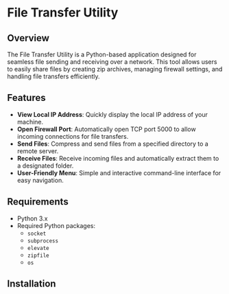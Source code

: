 # File Transfer Utility

## Overview

The File Transfer Utility is a Python-based application designed for seamless file sending and receiving over a network. This tool allows users to easily share files by creating zip archives, managing firewall settings, and handling file transfers efficiently.

## Features

- **View Local IP Address**: Quickly display the local IP address of your machine.
- **Open Firewall Port**: Automatically open TCP port 5000 to allow incoming connections for file transfers.
- **Send Files**: Compress and send files from a specified directory to a remote server.
- **Receive Files**: Receive incoming files and automatically extract them to a designated folder.
- **User-Friendly Menu**: Simple and interactive command-line interface for easy navigation.

## Requirements

- Python 3.x
- Required Python packages:
  - `socket`
  - `subprocess`
  - `elevate`
  - `zipfile`
  - `os`

## Installation
